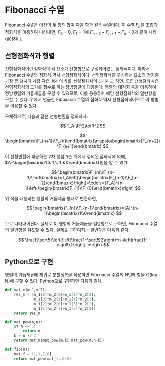 <!---
title: 'Fibonacci 수열'
language: Korean
category: Mathematics
--->

# Fibonacci 수열

Fibonacci 수열은 이전의 두 항의 합이 다음 항과 같은 수열이다.
이 수열 $F_n$을 초항과 점화식을 이용하여 나타내면,
$F_0 = 0$, $F_1 = 1$에 $F_{n+2} - F_{n+1} - F_{n}=0$과 같이 나타내어진다.

## 선형점화식과 행렬

선형점화식이란 점화식의 각 요소가 선형합으로 구성되어있는 점화식이다.
따라서 Fibonacci 수열의 점화식 역시 선형점화식이다.
선형점화식을 구성하는 요소의 첨자중 가장 큰 첨자와 가장 작은 첨자의 차를 선형점화식의 크기라고 하면,
모든 선형점화식은 선형점화식의 크기를 행수로 하는 정방행렬에 대응한다.
행렬의 대각화 등을 이용하여 정방행렬의 거듭제곱을 구할 수 있으므로,
이를 응용하여 해당 선형점화식의 일반항을 구할 수 있다.
위에서 언급한 Fibonacci 수열의 점화식 역시 선형점화식이므로 이 방법을 이용할 수 있다.

구체적으로, 다음과 같은 선형변환을 정의하자.

$$ T_A:\R^2\to\R^2 $$

$$ \begin{bmatrix}F_{n+1}\\F_{n}\end{bmatrix}\mapsto\begin{bmatrix}F_{n+2}\\F_{n+1}\end{bmatrix} $$

이 선형변환에 대응하는 2차 행렬 $A$는 위에서 정의된 점화식에 의해,
$A=\begin{bmatrix}1 & 1 \\ 1 & 0\end{bmatrix}$임을 알 수 있다.

$$ \begin{bmatrix}F_{n}\\F_{n-1}\end{bmatrix}=T_A\left(\begin{bmatrix}F_{n-1}\\F_{n-2}\end{bmatrix}\right)=\cdots={T_A}^{n-1}\left(\begin{bmatrix}F_{1}\\F_{0}\end{bmatrix}\right) $$

위 식을 대응하는 행렬의 거듭제곱 형태로 변환하면,

$$ \begin{bmatrix}F_{n}\\F_{n-1}\end{bmatrix}={A}^{n-1}\begin{bmatrix}1\\0\end{bmatrix} $$

으로 나타내어진다. 실제로 이 행렬의 거듭제곱을 일반항으로 구하면,
Fibonacci 수열의 일반항을 유도할 수 있다.
실제로 구하여지는 일반항은 다음과 같다.

$$ \frac1{\sqrt5}\left(\left(\frac{1+\sqrt5}2\right)^n-\left(\frac{1-\sqrt5}2\right)^n\right) $$

## Python으로 구현

행렬의 거듭제곱에 재귀로 분할정복을 적용하면 Fibonacci 수열의 N번째 항을
O(log N)에 구할 수 있다. Python으로 구현하면 다음과 같다.

```python
def mat_m(m_1,m_2):
    res_m = [m_1[0]*m_2[0]+m_1[1]*m_2[2],
             m_1[0]*m_2[1]+m_1[1]*m_2[3],
             m_1[2]*m_2[0]+m_1[3]*m_2[2],
             m_1[2]*m_2[1]+m_1[3]*m_2[3]]
    return res_m

def mat_pow(m,n):
    if n == 1:
        return m
    k = n // 2
    return mat_m(mat_pow(m,k),mat_pow(m,n-k))

def fib(n):
    mat_f = [1,1,1,0]
    return mat_pow(mat_f,n)[0]
```
